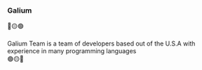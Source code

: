 ### Galium

🔴🟡🟢\
\
Galium Team is a team of developers based out of the U.S.A with\
experience in many programming languages
\
🟢🟡🔴
